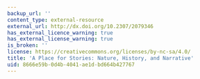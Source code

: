 ```yaml
---
backup_url: ''
content_type: external-resource
external_url: http://dx.doi.org/10.2307/2079346
has_external_licence_warning: true
has_external_license_warning: true
is_broken: ''
license: https://creativecommons.org/licenses/by-nc-sa/4.0/
title: 'A Place for Stories: Nature, History, and Narrative'
uid: 8666e59b-0d4b-4041-ae1d-bd664b427767
---
```

